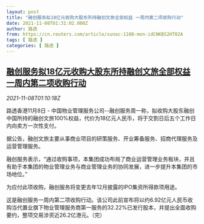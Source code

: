 ```yaml
---
layout: post
title: "融创服务拟18亿元收购大股东所持融创文旅全部权益 一周内第二项收购行动"
date: 2021-11-08T01:31:02.000Z
author: 路透
from: https://cn.reuters.com/article/sunac-1108-mon-idCNKBS2HT02A
tags: [ 路透 ]
categories: [ 路透 ]
---
```

<!--1636335062000-->
[融创服务拟18亿元收购大股东所持融创文旅全部权益 一周内第二项收购行动](https://cn.reuters.com/article/sunac-1108-mon-idCNKBS2HT02A)
------

<div>
<div><i>2021-11-08T01:10:18Z</i></div><p>路透香港11月8日 - 中国物业管理服务公司--融创服务周一称，拟收购大股东融创中国所持的融创文旅100%权益，代价为18亿元人民币，将于交割日后五个工作日内向卖方一次性支付。</p><p>据公告，融创文旅主要从事商业项目的研策服务、开业筹备服务、招商代理服务及运营管理服务。</p><p>融创服务表示，“通过收购事项，本集团成功布局了商业运营管理业务板块，并且有助于本集团的物业管理业务与商业管理业务的协同发展，进一步提升本集团的市场地位。”</p><p>为应付此项收购，融创服务将变更去年12月披露的IPO集资所得款项用途。</p><p>这是融创服务一周内第二项收购行动。该公司此前宣布将以约6.92亿元人民币收购当代置业旗下物业管理服务商第一服务的32.22%已发行股本，并提出全面收购要约，整项交易涉资近26.2亿港元。（完）</p>
</div>
